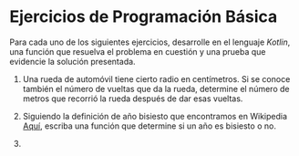 # Ejercicios de Programación Básica

Para cada uno de los siguientes ejercicios, desarrolle en el lenguaje *Kotlin*, una función que resuelva el problema en cuestión y 
una prueba que evidencie la solución presentada.

1. Una rueda de automóvil tiene cierto radio en centímetros. Si se conoce también el número de vueltas que da la rueda, 
   determine el número de metros que recorrió la rueda después de dar esas vueltas.
   
2. Siguiendo la definición de año bisiesto que encontramos en Wikipedia [Aquí](https://es.wikipedia.org/wiki/A%C3%B1o_bisiesto), escriba 
   una función que determine si un año es bisiesto o no.
   
3.                                                                                                                                                                                                                                                                                                                                                                                                                                                                                                                                                                                                                                                                                                                                                                                                                                                                                                                                                                                                                                                                                                                                                                                                                                                                                                                                                                                                                                                                                                                                                                                                                                                                                                                                                                               
